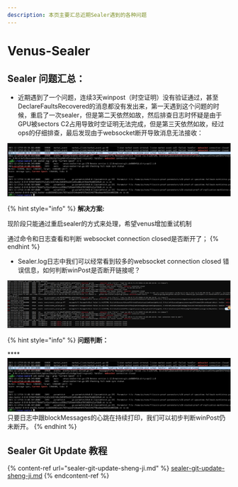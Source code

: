 ```yaml
---
description: 本页主要汇总近期Sealer遇到的各种问题
---
```


# Venus-Sealer

## Sealer 问题汇总：

* 近期遇到了一个问题，连续3天winpost（时空证明）没有验证通过，甚至DeclareFaultsRecovered的消息都没有发出来，第一天遇到这个问题的时候，重启了一次sealer，但是第二天依然如故，然后排查日志时怀疑是由于GPU被sectors C2占用导致时空证明无法完成，但是第三天依然如故，经过ops的仔细排查，最后发现由于websocket断开导致消息无法接收：

![saeler.log](<../../.gitbook/assets/image (3) (1).png>)

{% hint style="info" %}
**解决方案:**&#x20;

现阶段只能通过重启sealer的方式来处理，希望venus增加重试机制

通过命令和日志查看和判断 websocket connection closed是否断开了；
{% endhint %}

* Sealer.log日志中我们可以经常看到较多的websocket connection closed 错误信息，如何判断winPost是否断开链接呢？

![sealer.log](<../../.gitbook/assets/image (2).png>)

{% hint style="info" %}
**问题判断：**

****![](../../.gitbook/assets/image.png)\
只要日志中跟blockMessages的心跳在持续打印，我们可以初步判断winPost仍未断开。
{% endhint %}

## Sealer Git Update 教程

{% content-ref url="sealer-git-update-sheng-ji.md" %}
[sealer-git-update-sheng-ji.md](sealer-git-update-sheng-ji.md)
{% endcontent-ref %}

